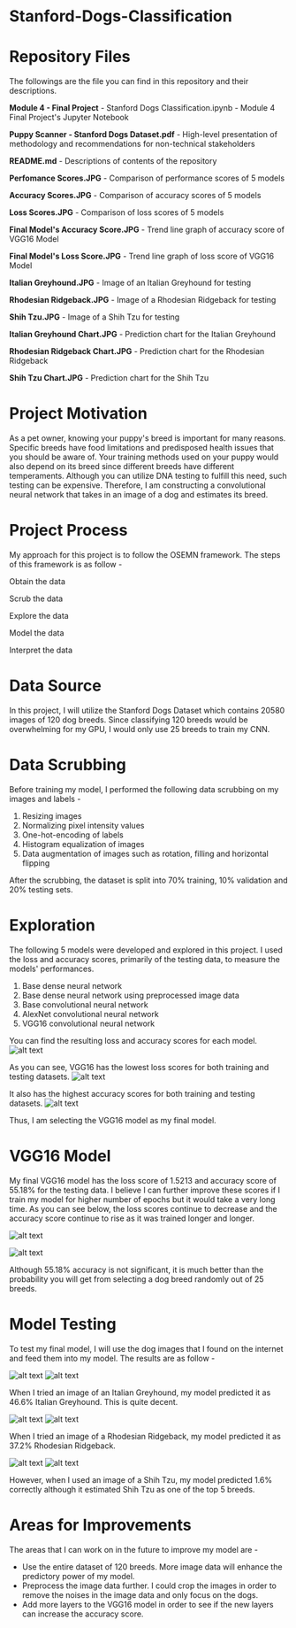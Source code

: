 # Stanford-Dogs-Classification

# Repository Files

The followings are the file you can find in this repository and their descriptions.

**Module 4 - Final Project** - Stanford Dogs Classification.ipynb - Module 4 Final Project's Jupyter Notebook

**Puppy Scanner - Stanford Dogs Dataset.pdf** - High-level presentation of methodology and recommendations for non-technical stakeholders

**README.md** - Descriptions of contents of the repository

**Perfomance Scores.JPG** - Comparison of performance scores of 5 models

**Accuracy Scores.JPG** - Comparison of accuracy scores of 5 models

**Loss Scores.JPG** - Comparison of loss scores of 5 models

**Final Model's Accuracy Score.JPG** - Trend line graph of accuracy score of VGG16 Model

**Final Model's Loss Score.JPG** - Trend line graph of loss score of VGG16 Model

**Italian Greyhound.JPG** - Image of an Italian Greyhound for testing

**Rhodesian Ridgeback.JPG** - Image of a Rhodesian Ridgeback for testing

**Shih Tzu.JPG** - Image of a Shih Tzu for testing

**Italian Greyhound Chart.JPG** - Prediction chart for the Italian Greyhound

**Rhodesian Ridgeback Chart.JPG** - Prediction chart for the Rhodesian Ridgeback

**Shih Tzu Chart.JPG** - Prediction chart for the Shih Tzu

# Project Motivation
As a pet owner, knowing your puppy's breed is important for many reasons. Specific breeds have food limitations and predisposed health issues that you should be aware of. Your training methods used on your puppy would also depend on its breed since different breeds have different temperaments. Although you can utilize DNA testing to fulfill this need, such testing can be expensive. Therefore, I am constructing a convolutional neural network that takes in an image of a dog and estimates its breed.

# Project Process
My approach for this project is to follow the OSEMN framework. The steps of this framework is as follow -

Obtain the data

Scrub the data

Explore the data

Model the data

Interpret the data

# Data Source
In this project, I will utilize the Stanford Dogs Dataset which contains 20580 images of 120 dog breeds. Since classifying 120 breeds would be overwhelming for my GPU, I would only use 25 breeds to train my CNN.

# Data Scrubbing
Before training my model, I performed the following data scrubbing on my images and labels -
1. Resizing images
2. Normalizing pixel intensity values
3. One-hot-encoding of labels
4. Histogram equalization of images
5. Data augmentation of images such as rotation, filling and horizontal flipping

After the scrubbing, the dataset is split into 70% training, 10% validation and 20% testing sets.

# Exploration
The following 5 models were developed and explored in this project. I used the loss and accuracy scores, primarily of the testing data, to measure the models' performances.
1. Base dense neural network
2. Base dense neural network using preprocessed image data
3. Base convolutional neural network
4. AlexNet convolutional neural network
5. VGG16 convolutional neural network

You can find the resulting loss and accuracy scores for each model.
![alt text](https://github.com/kyawsawhtoon/Project-Stanford-Dogs-Classification/blob/master/Performance%20Scores.JPG)

As you can see, VGG16 has the lowest loss scores for both training and testing datasets.
![alt text](https://github.com/kyawsawhtoon/Project-Stanford-Dogs-Classification/blob/master/Loss%20Scores.JPG)

It also has the highest accuracy scores for both training and testing datasets.
![alt text](https://github.com/kyawsawhtoon/Project-Stanford-Dogs-Classification/blob/master/Accuracy%20Scores.JPG)

Thus, I am selecting the VGG16 model as my final model.

# VGG16 Model

My final VGG16 model has the loss score of 1.5213 and accuracy score of 55.18% for the testing data. I believe I can further improve these scores if I train my model for higher number of epochs but it would take a very long time. As you can see below, the loss scores continue to decrease and the accuracy score continue to rise as it was trained longer and longer.

![alt text](https://github.com/kyawsawhtoon/Project-Stanford-Dogs-Classification/blob/master/Final%20Model's%20Loss%20Score.JPG)

![alt text](https://github.com/kyawsawhtoon/Project-Stanford-Dogs-Classification/blob/master/Final%20Model's%20Accuracy%20Score.JPG)

Although 55.18% accuracy is not significant, it is much better than the probability you will get from selecting a dog breed randomly out of 25 breeds.

# Model Testing

To test my final model, I will use the dog images that I found on the internet and feed them into my model. The results are as follow - 

![alt text](https://github.com/kyawsawhtoon/Project-Stanford-Dogs-Classification/blob/master/Italian%20Greyhound.jpg)
![alt text](https://github.com/kyawsawhtoon/Project-Stanford-Dogs-Classification/blob/master/Italian%20Greyhound%20Chart.JPG)

 When I tried an image of an Italian Greyhound, my model predicted it as 46.6% Italian Greyhound. This is quite decent.

![alt text](https://github.com/kyawsawhtoon/Project-Stanford-Dogs-Classification/blob/master/Rhodesian%20Ridgeback.jpg)
![alt text](https://github.com/kyawsawhtoon/Project-Stanford-Dogs-Classification/blob/master/Rhodesian%20Ridgeback%20Chart.JPG)

When I tried an image of a Rhodesian Ridgeback, my model predicted it as 37.2% Rhodesian Ridgeback.

![alt text](https://github.com/kyawsawhtoon/Project-Stanford-Dogs-Classification/blob/master/Shih%20Tzu.JPG)
![alt text](https://github.com/kyawsawhtoon/Project-Stanford-Dogs-Classification/blob/master/Shih%20Tzu%20Chart.JPG)

However, when I used an image of a Shih Tzu, my model predicted 1.6% correctly although it estimated Shih Tzu as one of the top 5 breeds.

# Areas for Improvements

The areas that I can work on in the future to improve my model are -

- Use the entire dataset of 120 breeds. More image data will enhance the predictory power of my model.
- Preprocess the image data further. I could crop the images in order to remove the noises in the image data and only focus on the dogs.
- Add more layers to the VGG16 model in order to see if the new layers can increase the accuracy score.
